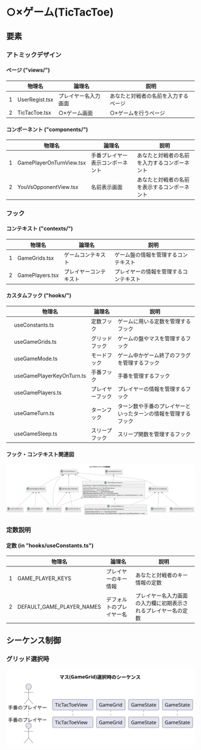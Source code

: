 # ○×ゲーム(TicTacToe)

## 要素

### アトミックデザイン
#### ページ ("views/")

|   | 物理名         | 論理名               | 説明                             |
|---|----------------|----------------------|----------------------------------|
| 1 | UserRegist.tsx | プレイヤー名入力画面 | あなたと対戦者の名前を入力するページ |
| 2 | TicTacToe.tsx  | ○×ゲーム画面         | ○×ゲームを行うページ                 |


#### コンポーネント ("components/")

|   | 物理名                   | 論理名                           | 説明                             |
|---|--------------------------|----------------------------------|----------------------------------|
| 1 | GamePlayerOnTurnView.tsx | 手番プレイヤー表示コンポーネント | あなたと対戦者の名前を入力するコンポーネント |
| 2 | YouVsOpponentView.tsx    | 名前表示画面                     | あなたと対戦者の名前を表示するコンポーネント |

### フック

#### コンテキスト ("contexts/")

|   | 物理名          | 論理名                 | 説明                         |
|---|-----------------|------------------------|------------------------------|
| 1 | GameGrids.tsx   | ゲームコンテキスト     | ゲーム盤の情報を管理するコンテキスト     |
| 2 | GamePlayers.tsx | プレイヤーコンテキスト | プレイヤーの情報を管理するコンテキスト |


#### カスタムフック ("hooks/")

|   | 物理名                    | 論理名           | 説明                                                           |
|---|---------------------------|------------------|----------------------------------------------------------------|
|   | useConstants.ts           | 定数フック       | ゲームに用いる定数を管理するフック                             |
|   | useGameGrids.ts           | グリッドフック   | ゲームの盤やマスを管理するフック                               |
|   | useGameMode.ts            | モードフック     | ゲーム中かゲーム終了のフラグを管理するフック                   |
|   | useGamePlayerKeyOnTurn.ts | 手番フック       | 手番を管理するフック                                           |
|   | useGamePlayers.ts         | プレイヤーフック | プレイヤーの情報を管理するフック                                          |
|   | useGameTurn.ts            | ターンフック     | ターン数や手番のプレイヤーといったターンの情報を管理するフック |
|   | useGameSleep.ts           | スリープフック   | スリープ関数を管理するフック                                   |

#### フック・コンテキスト関連図

![hook diagram](https://github.com/hi2k1978/react-samples/blob/main/tic-tac-toe/doc/hooks.svg)

### 定数説明
#### 定数 (in "hooks/useConstants.ts")

|   | 物理名            | 論理名                   | 説明                                                     |
|---|-------------------|--------------------------|----------------------------------------------------------|
| 1 | GAME_PLAYER_KEYS  | プレイヤーのキー情報     | あなたと対戦者のキー情報の定数                           |
| 2 | DEFAULT_GAME_PLAYER_NAMES | デフォルトのプレイヤー名 | プレイヤー名入力画面の入力欄に初期表示されるプレイヤー名の定数 |

## シーケンス制御

### グリッド選択時

![selectGameGrid sequence](https://github.com/hi2k1978/react-samples/blob/main/tic-tac-toe/doc/selectGameGrid.svg)

